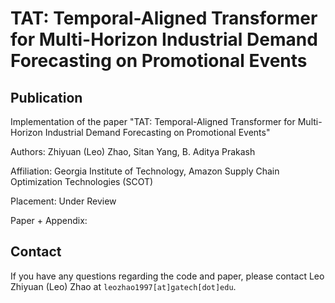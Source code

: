 # TAT: Temporal-Aligned Transformer for Multi-Horizon Industrial Demand Forecasting on Promotional Events

## Publication

Implementation of the paper "TAT: Temporal-Aligned Transformer for Multi-Horizon Industrial Demand Forecasting on Promotional Events"

Authors: Zhiyuan (Leo) Zhao, Sitan Yang, B. Aditya Prakash

Affiliation: Georgia Institute of Technology, Amazon Supply Chain Optimization Technologies (SCOT)

Placement: Under Review

Paper + Appendix:


## Contact

If you have any questions regarding the code and paper, please contact Leo Zhiyuan (Leo) Zhao at  ```leozhao1997[at]gatech[dot]edu```.
